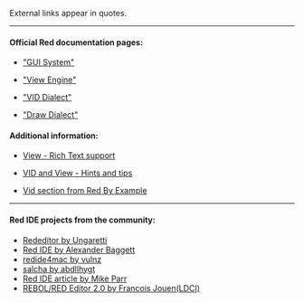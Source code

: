 External links appear in quotes.
***

#### Official Red documentation pages:

* ["GUI System"](https://doc.red-lang.org/en/gui.html)

* ["View Engine"](https://doc.red-lang.org/en/view.html)

* ["VID Dialect"](https://doc.red-lang.org/en/vid.html)

* ["Draw Dialect"](https://doc.red-lang.org/en/draw.html)


#### Additional information:

* [View - Rich Text support](https://github.com/red/red/wiki/%5BDOC%5D-Rich-Text-support)

* [VID and View - Hints and tips](https://github.com/red/red/wiki/%5BHOWTO%5D-VID-and-View-(GUI)-hints-and-tips)

* [Vid section from Red By Example](http://www.red-by-example.org/vid.html)
***

#### Red IDE projects from the community:

* [Rededitor by Ungaretti](http://helpin.red/Rededitor.html)
* [Red IDE by Alexander Baggett](https://github.com/AlexanderBaggett/RedIDE)
* [redide4mac by vulnz](https://github.com/vulnz/redide4mac)
* [salcha by abdllhygt](https://github.com/abdllhygt/salcha)
* [Red IDE article by Mike Parr](http://redlanguageblog.blogspot.com)
* [REBOL/RED Editor 2.0 by Francois Jouen(LDCI)](https://github.com/ldci/RedEdit/blob/master/editor.2.0.1.r)